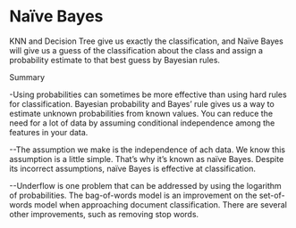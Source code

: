 # Naïve Bayes

KNN and Decision Tree give us exactly the classification, and Naïve Bayes will give us 
a guess of the classification about the class and assign a probability estimate to that 
best guess by Bayesian rules.



Summary 

-Using probabilities can sometimes be more effective than using hard rules for classification. 
Bayesian probability and Bayes’ rule gives us a way to estimate unknown probabilities from known values. 
You can reduce the need for a lot of data by assuming conditional independence among the features in your data.

--The assumption we make is the independence of ach data. We know this assumption is a little simple. 
That’s why it’s known as naïve Bayes. Despite its incorrect assumptions, naïve Bayes is effective at classification. 

--Underflow is one problem that can be addressed by using the logarithm of probabilities. 
The bag-of-words model is an improvement on the set-of-words model when approaching document classification. 
There are several other improvements, such as removing stop words. 
